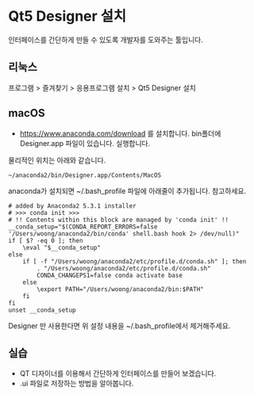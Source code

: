 # Qt5 Designer 설치
인터페이스를 간단하게 만들 수 있도록 개발자를 도와주는 툴입니다.

## 리눅스
프로그램 > 즐겨찾기 > 응용프로그램 설치 > Qt5 Designer 설치

## macOS
- https://www.anaconda.com/download 를 설치합니다.
bin폴더에 Designer.app 파일이 있습니다. 실행합니다.

물리적인 위치는 아래와 같습니다.
```
~/anaconda2/bin/Designer.app/Contents/MacOS
```

anaconda가 설치되면 ~/.bash_profile 파일에 아래줄이 추가됩니다. 참고하세요.
```
# added by Anaconda2 5.3.1 installer
# >>> conda init >>>
# !! Contents within this block are managed by 'conda init' !!
__conda_setup="$(CONDA_REPORT_ERRORS=false '/Users/woong/anaconda2/bin/conda' shell.bash hook 2> /dev/null)"
if [ $? -eq 0 ]; then
    \eval "$__conda_setup"
else
    if [ -f "/Users/woong/anaconda2/etc/profile.d/conda.sh" ]; then
        . "/Users/woong/anaconda2/etc/profile.d/conda.sh"
        CONDA_CHANGEPS1=false conda activate base
    else
        \export PATH="/Users/woong/anaconda2/bin:$PATH"
    fi
fi
unset __conda_setup
```

Designer 만 사용한다면 위 설정 내용을 ~/.bash_profile에서 제거해주세요.


## 실습
- QT 디자이너를 이용해서 간단하게 인터페이스를 만들어 보겠습니다.
- .ui 파일로 저장하는 방법을 알아봅니다.